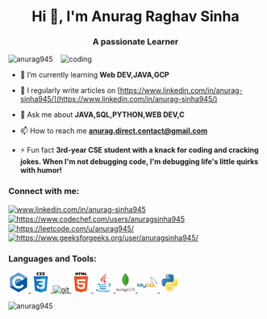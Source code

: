<h1 align="center">Hi 👋, I'm Anurag Raghav Sinha</h1>
<h3 align="center">A passionate Learner</h3>

<img align="right" alt="coding" width="400" src="https://img.freepik.com/premium-vector/illustration-web-development-programmer-coding-website_746655-2883.jpg">

<p align="left"> <img src="https://komarev.com/ghpvc/?username=anurag945&label=Profile%20views&color=0e75b6&style=flat" alt="anurag945" /> </p>

- 🌱 I’m currently learning **Web DEV,JAVA,GCP**

- 📝 I regularly write articles on [https://www.linkedin.com/in/anurag-sinha945/](https://www.linkedin.com/in/anurag-sinha945/)

- 💬 Ask me about **JAVA,SQL,PYTHON,WEB DEV,C**

- 📫 How to reach me **anurag.direct.contact@gmail.com**

- ⚡ Fun fact **3rd-year CSE student with a knack for coding and cracking jokes. When I'm not debugging code, I'm debugging life's little quirks with humor!**

<h3 align="left">Connect with me:</h3>
<p align="left">
<a href="https://linkedin.com/in/www.linkedin.com/in/anurag-sinha945" target="blank"><img align="center" src="https://raw.githubusercontent.com/rahuldkjain/github-profile-readme-generator/master/src/images/icons/Social/linked-in-alt.svg" alt="www.linkedin.com/in/anurag-sinha945" height="30" width="40" /></a>
<a href="https://www.codechef.com/users/https://www.codechef.com/users/anuragsinha945" target="blank"><img align="center" src="https://cdn.jsdelivr.net/npm/simple-icons@3.1.0/icons/codechef.svg" alt="https://www.codechef.com/users/anuragsinha945" height="30" width="40" /></a>
<a href="https://www.leetcode.com/https://leetcode.com/u/anurag945/" target="blank"><img align="center" src="https://raw.githubusercontent.com/rahuldkjain/github-profile-readme-generator/master/src/images/icons/Social/leet-code.svg" alt="https://leetcode.com/u/anurag945/" height="30" width="40" /></a>
<a href="https://auth.geeksforgeeks.org/user/https://www.geeksforgeeks.org/user/anuragsinha945/" target="blank"><img align="center" src="https://raw.githubusercontent.com/rahuldkjain/github-profile-readme-generator/master/src/images/icons/Social/geeks-for-geeks.svg" alt="https://www.geeksforgeeks.org/user/anuragsinha945/" height="30" width="40" /></a>
</p>

<h3 align="left">Languages and Tools:</h3>
<p align="left"> <a href="https://www.cprogramming.com/" target="_blank" rel="noreferrer"> <img src="https://raw.githubusercontent.com/devicons/devicon/master/icons/c/c-original.svg" alt="c" width="40" height="40"/> </a> <a href="https://www.w3schools.com/css/" target="_blank" rel="noreferrer"> <img src="https://raw.githubusercontent.com/devicons/devicon/master/icons/css3/css3-original-wordmark.svg" alt="css3" width="40" height="40"/> </a> <a href="https://git-scm.com/" target="_blank" rel="noreferrer"> <img src="https://www.vectorlogo.zone/logos/git-scm/git-scm-icon.svg" alt="git" width="40" height="40"/> </a> <a href="https://www.w3.org/html/" target="_blank" rel="noreferrer"> <img src="https://raw.githubusercontent.com/devicons/devicon/master/icons/html5/html5-original-wordmark.svg" alt="html5" width="40" height="40"/> </a> <a href="https://www.java.com" target="_blank" rel="noreferrer"> <img src="https://raw.githubusercontent.com/devicons/devicon/master/icons/java/java-original.svg" alt="java" width="40" height="40"/> </a> <a href="https://www.mongodb.com/" target="_blank" rel="noreferrer"> <img src="https://raw.githubusercontent.com/devicons/devicon/master/icons/mongodb/mongodb-original-wordmark.svg" alt="mongodb" width="40" height="40"/> </a> <a href="https://www.mysql.com/" target="_blank" rel="noreferrer"> <img src="https://raw.githubusercontent.com/devicons/devicon/master/icons/mysql/mysql-original-wordmark.svg" alt="mysql" width="40" height="40"/> </a> <a href="https://www.python.org" target="_blank" rel="noreferrer"> <img src="https://raw.githubusercontent.com/devicons/devicon/master/icons/python/python-original.svg" alt="python" width="40" height="40"/> </a> </p>

<p><img align="center" src="https://github-readme-streak-stats.herokuapp.com/?user=anurag945&" alt="anurag945" /></p>
